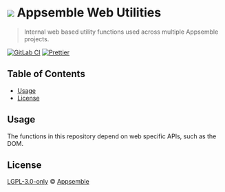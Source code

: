 # ![](https://gitlab.com/appsemble/appsemble/-/raw/0.33.2/config/assets/logo.svg) Appsemble Web Utilities

> Internal web based utility functions used across multiple Appsemble projects.

[![GitLab CI](https://gitlab.com/appsemble/appsemble/badges/0.33.2/pipeline.svg)](https://gitlab.com/appsemble/appsemble/-/releases/0.33.2)
[![Prettier](https://img.shields.io/badge/code_style-prettier-ff69b4.svg)](https://prettier.io)

## Table of Contents

- [Usage](#usage)
- [License](#license)

## Usage

The functions in this repository depend on web specific APIs, such as the DOM.

## License

[LGPL-3.0-only](https://gitlab.com/appsemble/appsemble/-/blob/0.33.2/LICENSE.md) ©
[Appsemble](https://appsemble.com)
